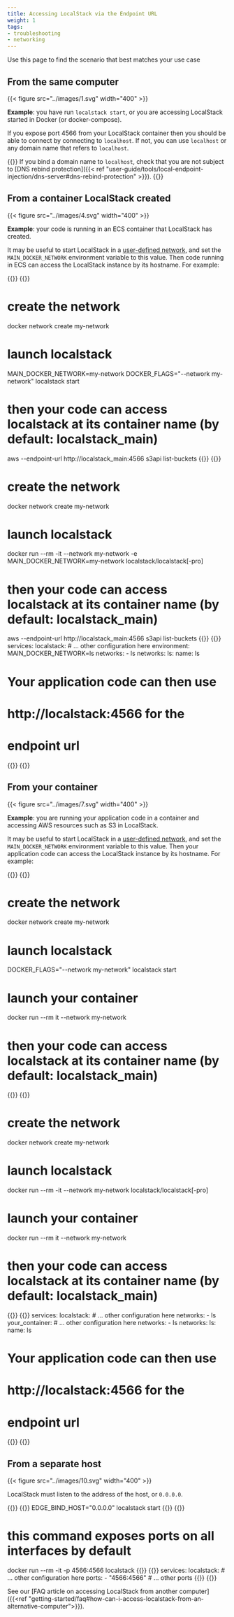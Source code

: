 ```yaml
---
title: Accessing LocalStack via the Endpoint URL
weight: 1
tags:
- troubleshooting
- networking
---
```


Use this page to find the scenario that best matches your use case

## From the same computer

{{< figure src="../images/1.svg" width="400" >}}

**Example**: you have run `localstack start`, or you are accessing LocalStack started in Docker (or docker-compose).

If you expose port 4566 from your LocalStack container then you should be able to connect by connecting to `localhost`.
If not, you can use `localhost` or any domain name that refers to `localhost`.

{{<alert title="Note">}}
If you bind a domain name to `localhost`, check that you are not subject to [DNS rebind protection]({{< ref "user-guide/tools/local-endpoint-injection/dns-server#dns-rebind-protection" >}}).
{{</alert>}}

## From a container LocalStack created

{{< figure src="../images/4.svg" width="400" >}}

**Example**: your code is running in an ECS container that LocalStack has created.

It may be useful to start LocalStack in a [user-defined network](https://docs.docker.com/network/bridge/), and set the `MAIN_DOCKER_NETWORK` environment variable to this value.
Then code running in ECS can access the LocalStack instance by its hostname. For example:

{{<tabpane>}}
{{<tab header="CLI" lang="bash">}}
# create the network
docker network create my-network
# launch localstack
MAIN_DOCKER_NETWORK=my-network DOCKER_FLAGS="--network my-network" localstack start
# then your code can access localstack at its container name (by default: localstack_main)
aws --endpoint-url http://localstack_main:4566 s3api list-buckets
{{</tab>}}
{{<tab header="Docker" lang="bash">}}
# create the network
docker network create my-network
# launch localstack
docker run --rm -it --network my-network -e MAIN_DOCKER_NETWORK=my-network <other flags> localstack/localstack[-pro]
# then your code can access localstack at its container name (by default: localstack_main)
aws --endpoint-url http://localstack_main:4566 s3api list-buckets
{{</tab>}}
{{<tab header="docker-compose.yml" lang="yml">}}
services:
  localstack:
    # ... other configuration here
    environment:
      MAIN_DOCKER_NETWORK=ls
    networks:
    - ls
networks:
  ls:
    name: ls

# Your application code can then use
# http://localstack:4566 for the
# endpoint url
{{</tab>}}
{{</tabpane>}}

## From your container

{{< figure src="../images/7.svg" width="400" >}}

**Example**: you are running your application code in a container and accessing AWS resources such as S3 in LocalStack.

It may be useful to start LocalStack in a [user-defined network](https://docs.docker.com/network/bridge/), and set the `MAIN_DOCKER_NETWORK` environment variable to this value.
Then your application code can access the LocalStack instance by its hostname. For example:

{{<tabpane>}}
{{<tab header="CLI" lang="bash">}}
# create the network
docker network create my-network
# launch localstack
DOCKER_FLAGS="--network my-network" localstack start
# launch your container
docker run --rm it --network my-network <image name>
# then your code can access localstack at its container name (by default: localstack_main)
{{</tab>}}
{{<tab header="Docker" lang="bash">}}
# create the network
docker network create my-network
# launch localstack
docker run --rm -it --network my-network <other flags> localstack/localstack[-pro]
# launch your container
docker run --rm it --network my-network <image name>
# then your code can access localstack at its container name (by default: localstack_main)
{{</tab>}}
{{<tab header="docker-compose.yml" lang="yml">}}
services:
  localstack:
    # ... other configuration here
    networks:
    - ls
  your_container:
    # ... other configuration here
    networks:
    - ls
networks:
  ls:
    name: ls

# Your application code can then use
# http://localstack:4566 for the
# endpoint url
{{</tab>}}
{{</tabpane>}}

## From a separate host

{{< figure src="../images/10.svg" width="400" >}}

LocalStack must listen to the address of the host, or `0.0.0.0`.

{{<tabpane>}}
{{<tab header="CLI" lang="bash">}}
EDGE_BIND_HOST="0.0.0.0" localstack start
{{</tab>}}
{{<tab header="Docker" lang="bash">}}
# this command exposes ports on all interfaces by default
docker run --rm -it -p 4566:4566 <additional arguments> localstack
{{</tab>}}
{{<tab header="docker-compose" lang="yaml">}}
services:
  localstack:
    # ... other configuration here
    ports:
      - "4566:4566"
      # ... other ports
{{</tab>}}
{{</tabpane>}}

See our [FAQ article on accessing LocalStack from another computer]({{<ref "getting-started/faq#how-can-i-access-localstack-from-an-alternative-computer">}}).
